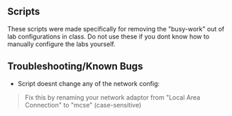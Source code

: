 Scripts
---
These scripts were made specifically for removing the "busy-work" out of lab configurations in class. Do not use these if you dont know how to manually configure the labs yourself.


Troubleshooting/Known Bugs
---
* Script doesnt change any of the network config:
 > Fix this by renaming your network adaptor from "Local Area Connection" to "mcse" (case-sensitive)
